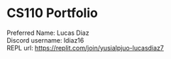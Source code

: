 # CS110 Portfolio
Preferred Name: Lucas Diaz  
Discord username: ldiaz16  
REPL url: https://replit.com/join/yusialpjuo-lucasdiaz7  
